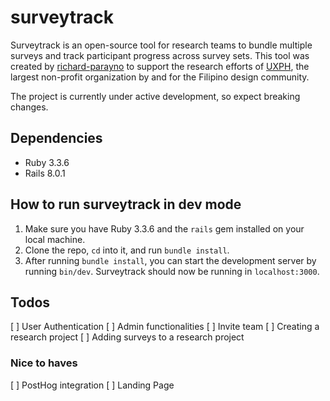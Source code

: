 # surveytrack

Surveytrack is an open-source tool for research teams to bundle multiple surveys and track participant progress across survey sets. 
This tool was created by [richard-parayno](https://github.com/richard-parayno) to support the research efforts of [UXPH](https://uxph.org), the largest non-profit organization by and for the Filipino design community. 

The project is currently under active development, so expect breaking changes. 

## Dependencies
- Ruby 3.3.6
- Rails 8.0.1

## How to run surveytrack in dev mode
1. Make sure you have Ruby 3.3.6 and the `rails` gem installed on your local machine.
2. Clone the repo, `cd` into it, and run `bundle install`.
3. After running `bundle install`, you can start the development server by running `bin/dev`. Surveytrack should now be running in `localhost:3000`.

## Todos
[ ] User Authentication
[ ] Admin functionalities
[ ] Invite team
[ ] Creating a research project
[ ] Adding surveys to a research project

### Nice to haves
[ ] PostHog integration
[ ] Landing Page

